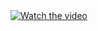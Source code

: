 <a href="http://www.youtube.com/watch?feature=player_embedded&v=FGBhQbmPwH8" target="_blank">
 <img src="http://img.youtube.com/vi/FGBhQbmPwH8/0.jpg" alt="Watch the video" />
</a>
